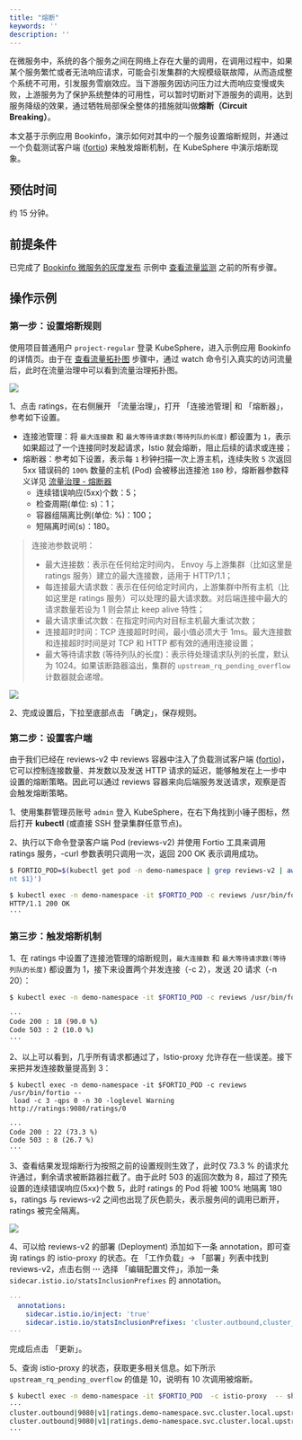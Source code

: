 ```yaml
---
title: "熔断"
keywords: ''
description: ''
---
```


在微服务中，系统的各个服务之间在网络上存在大量的调用，在调用过程中，如果某个服务繁忙或者无法响应请求，可能会引发集群的大规模级联故障，从而造成整个系统不可用，引发服务雪崩效应。当下游服务因访问压力过大而响应变慢或失败，上游服务为了保护系统整体的可用性，可以暂时切断对下游服务的调用，达到服务降级的效果，通过牺牲局部保全整体的措施就叫做**熔断（Circuit Breaking）**。


本文基于示例应用 Bookinfo，演示如何对其中的一个服务设置熔断规则，并通过一个负载测试客户端 ([fortio](https://github.com/istio/fortio)) 来触发熔断机制，在 KubeSphere 中演示熔断现象。

## 预估时间

约 15 分钟。

## 前提条件

已完成了 [Bookinfo 微服务的灰度发布](../../quick-start/bookinfo-canary) 示例中 [查看流量监测](../../quick-start/bookinfo-canary/#查看流量监测) 之前的所有步骤。

## 操作示例

### 第一步：设置熔断规则

使用项目普通用户 `project-regular` 登录 KubeSphere，进入示例应用 Bookinfo 的详情页。由于在 [查看流量拓扑图](../../quick-start/bookinfo-canary/#查看流量拓扑图) 步骤中，通过 watch 命令引入真实的访问流量后，此时在流量治理中可以看到流量治理拓扑图。

![](https://pek3b.qingstor.com/kubesphere-docs/png/20190604100356.png)

1、点击 ratings，在右侧展开 「流量治理」，打开 「连接池管理| 和 「熔断器」，参考如下设置。

- 连接池管理：将 `最大连接数` 和 `最大等待请求数(等待列队的长度)` 都设置为 `1`，表示如果超过了一个连接同时发起请求，Istio 就会熔断，阻止后续的请求或连接；
- 熔断器：参考如下设置，表示每 `1` 秒钟扫描一次上游主机，连续失败 `5` 次返回 5xx 错误码的 `100%` 数量的主机 (Pod) 会被移出连接池 `180` 秒，熔断器参数释义详见 [流量治理 - 熔断器](../traffic-gov#熔断器)
    - 连续错误响应(5xx)个数：5；
    - 检查周期(单位: s)：1；
    - 容器组隔离比例(单位: %)：100；
    - 短隔离时间(s)：180。


> 连接池参数说明：
> - 最大连接数：表示在任何给定时间内， Envoy 与上游集群（比如这里是 ratings 服务）建立的最大连接数，适用于 HTTP/1.1；
> - 每连接最大请求数：表示在任何给定时间内，上游集群中所有主机（比如这里是 ratings 服务）可以处理的最大请求数。对后端连接中最大的请求数量若设为 1 则会禁止 keep alive 特性；
> - 最大请求重试次数：在指定时间内对目标主机最大重试次数；
> - 连接超时时间：TCP 连接超时时间，最小值必须大于 1ms。最大连接数和连接超时时间是对 TCP 和 HTTP 都有效的通用连接设置；
> - 最大等待请求数 (等待列队的长度)：表示待处理请求队列的长度，默认为 1024。如果该断路器溢出，集群的 `upstream_rq_pending_overflow` 计数器就会递增。

![](https://pek3b.qingstor.com/kubesphere-docs/png/20190604132502.png)

2、完成设置后，下拉至底部点击 「确定」，保存规则。

### 第二步：设置客户端

由于我们已经在 reviews-v2 中 reviews 容器中注入了负载测试客户端 ([fortio](https://github.com/istio/fortio))，它可以控制连接数量、并发数以及发送 HTTP 请求的延迟，能够触发在上一步中设置的熔断策略。因此可以通过 reviews 容器来向后端服务发送请求，观察是否会触发熔断策略。

1、使用集群管理员账号 `admin` 登入 KubeSphere，在右下角找到小锤子图标，然后打开 **kubectl** (或直接 SSH 登录集群任意节点)。

2、执行以下命令登录客户端 Pod (reviews-v2) 并使用 Fortio 工具来调用 ratings 服务，-curl 参数表明只调用一次，返回 200 OK 表示调用成功。

```bash
$ FORTIO_POD=$(kubectl get pod -n demo-namespace | grep reviews-v2 | awk '{pri
nt $1}')

$ kubectl exec -n demo-namespace -it $FORTIO_POD -c reviews /usr/bin/fortio -- load -curl http://ratings:9080/ratings/0
HTTP/1.1 200 OK
···
```

### 第三步：触发熔断机制

1、在 ratings 中设置了连接池管理的熔断规则，`最大连接数` 和 `最大等待请求数(等待列队的长度)` 都设置为 1，接下来设置两个并发连接（-c 2），发送 20 请求（-n 20）：

```bash
$ kubectl exec -n demo-namespace -it $FORTIO_POD -c reviews /usr/bin/fortio -- load -c 2 -qps 0 -n 20 -loglevel Warning http://ratings:9080/ratings/0

···
Code 200 : 18 (90.0 %)
Code 503 : 2 (10.0 %)
···
```

2、以上可以看到，几乎所有请求都通过了，Istio-proxy 允许存在一些误差。接下来把并发连接数量提高到 3：

```
$ kubectl exec -n demo-namespace -it $FORTIO_POD -c reviews /usr/bin/fortio --
 load -c 3 -qps 0 -n 30 -loglevel Warning http://ratings:9080/ratings/0

···
Code 200 : 22 (73.3 %)
Code 503 : 8 (26.7 %)
···
```

3、查看结果发现熔断行为按照之前的设置规则生效了，此时仅 73.3 % 的请求允许通过，剩余请求被断路器拦截了。由于此时 503 的返回次数为 8，超过了预先设置的连续错误响应(5xx)个数 5，此时 ratings 的 Pod 将被 100% 地隔离 180 s，ratings 与 reviews-v2 之间也出现了灰色箭头，表示服务间的调用已断开，ratings 被完全隔离。

![](https://pek3b.qingstor.com/kubesphere-docs/png/20190604113608.png)

4、可以给 reviews-v2 的部署 (Deployment) 添加如下一条 annotation，即可查询 ratings 的 istio-proxy 的状态。在 「工作负载」→ 「部署」列表中找到 reviews-v2，点击右侧 **···** 选择 「编辑配置文件」，添加一条 `sidecar.istio.io/statsInclusionPrefixes` 的 annotation。

```yaml
···
  annotations:
    sidecar.istio.io/inject: 'true'
    sidecar.istio.io/statsInclusionPrefixes: 'cluster.outbound,cluster_manager,listener_manager,http_mixer_filter,tcp_mixer_filter,server,cluster.xds-grpc'
···
```

完成后点击 「更新」。

5、查询 istio-proxy 的状态，获取更多相关信息。如下所示 `upstream_rq_pending_overflow` 的值是 10，说明有 10 次调用被熔断。

```bash
$ kubectl exec -n demo-namespace -it $FORTIO_POD  -c istio-proxy  -- sh -c 'curl localhost:15000/stats' | grep ratings | grep pending
···
cluster.outbound|9080|v1|ratings.demo-namespace.svc.cluster.local.upstream_rq_pending_overflow: 10
cluster.outbound|9080|v1|ratings.demo-namespace.svc.cluster.local.upstream_rq_pending_total: 41
···
```














